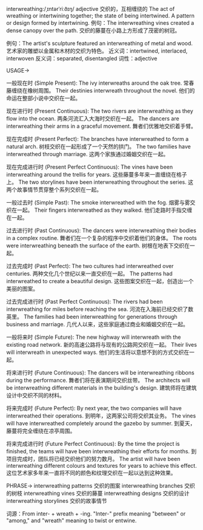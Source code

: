 interwreathing:/ˌɪntərˈriːðɪŋ/
adjective
交织的，互相缠绕的
The act of wreathing or intertwining together; the state of being intertwined.  A pattern or design formed by intertwining.
例句：The interwreathing vines created a dense canopy over the path. 交织的藤蔓在小路上方形成了茂密的树冠。

例句：The artist's sculpture featured an interwreathing of metal and wood. 艺术家的雕塑以金属和木材的交织为特色。
近义词：intertwined, interlaced, interwoven
反义词：separated, disentangled
词性：adjective


USAGE->

一般现在时 (Simple Present):
The ivy interwreaths around the oak tree.  常春藤缠绕在橡树周围。
Their destinies interwreath throughout the novel.  他们的命运在整部小说中交织在一起。


现在进行时 (Present Continuous):
The two rivers are interwreathing as they flow into the ocean.  两条河流汇入大海时交织在一起。
The dancers are interwreathing their arms in a graceful movement.  舞者们优雅地交织着手臂。


现在完成时 (Present Perfect):
The branches have interwreathed to form a natural arch.  树枝交织在一起形成了一个天然的拱门。
The two families have interwreathed through marriage.  这两个家族通过婚姻交织在一起。


现在完成进行时 (Present Perfect Continuous):
The vines have been interwreathing around the trellis for years.  这些藤蔓多年来一直缠绕在格子上。
The two storylines have been interwreathing throughout the series.  这两个故事情节贯穿整个系列交织在一起。


一般过去时 (Simple Past):
The smoke interwreathed with the fog.  烟雾与雾交织在一起。
Their fingers interwreathed as they walked.  他们走路时手指交缠在一起。


过去进行时 (Past Continuous):
The dancers were interwreathing their bodies in a complex routine.  舞者们在一个复杂的程序中交织着他们的身体。
The roots were interwreathing beneath the surface of the earth.  树根在地表下交织在一起。


过去完成时 (Past Perfect):
The two cultures had interwreathed over centuries.  两种文化几个世纪以来一直交织在一起。
The patterns had interwreathed to create a beautiful design.  这些图案交织在一起，创造出一个美丽的图案。


过去完成进行时 (Past Perfect Continuous):
The rivers had been interwreathing for miles before reaching the sea.  河流在入海前已经交织了数英里。
The families had been interwreathing for generations through business and marriage.  几代人以来，这些家庭通过商业和婚姻交织在一起。


一般将来时 (Simple Future):
The new highway will interwreath with the existing road network.  新的高速公路将与现有的公路网交织在一起。
Their lives will interwreath in unexpected ways.  他们的生活将以意想不到的方式交织在一起。


将来进行时 (Future Continuous):
The dancers will be interwreathing ribbons during the performance.  舞者们将在表演期间交织丝带。
The architects will be interwreathing different materials in the building's design.  建筑师将在建筑设计中交织不同的材料。


将来完成时 (Future Perfect):
By next year, the two companies will have interwreathed their operations.  到明年，这两家公司将交织其业务。
The vines will have interwreathed completely around the gazebo by summer.  到夏天，藤蔓将完全缠绕在凉亭周围。


将来完成进行时 (Future Perfect Continuous):
By the time the project is finished, the teams will have been interwreathing their efforts for months.  到项目完成时，团队将已经交织他们的努力数月。
The artist will have been interwreathing different colours and textures for years to achieve this effect.  这位艺术家多年来一直将不同的颜色和纹理交织在一起以达到这种效果。


PHRASE->
interwreathing patterns 交织的图案
interwreathing branches 交织的树枝
interwreathing vines 交织的藤蔓
interwreathing designs 交织的设计
interwreathing storylines 交织的故事情节

词源：From inter- + wreath + -ing.  "Inter-" prefix meaning "between" or "among," and "wreath" meaning to twist or entwine.
